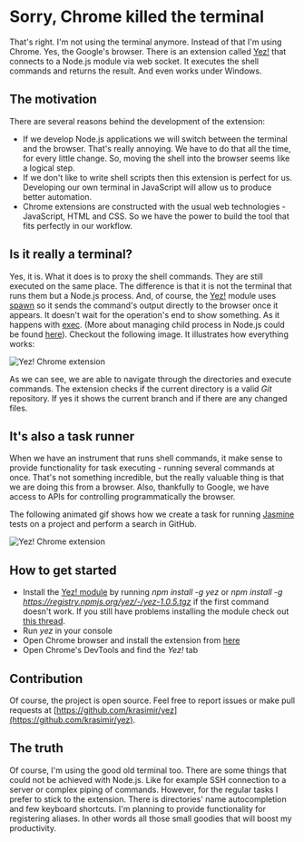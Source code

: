 # Sorry, Chrome killed the terminal

That's right. I'm not using the terminal anymore. Instead of that I'm using Chrome. Yes, the Google's browser. There is an extension called [Yez!](https://chrome.google.com/webstore/detail/yez/acbhddemkmodoahhmnphpcfmcfgpjmap) that connects to a Node.js module via web socket. It executes the shell commands and returns the result. And even works under Windows.

## The motivation

There are several reasons behind the development of the extension:

* If we develop Node.js applications we will switch between the terminal and the browser. That's really annoying. We have to do that all the time, for every little change. So, moving the shell into the browser seems like a logical step.
* If we don't like to write shell scripts then this extension is perfect for us. Developing our own terminal in JavaScript will allow us to produce better automation.
* Chrome extensions are constructed with the usual web technologies - JavaScript, HTML and CSS. So we have the power to build the tool that fits perfectly in our workflow.

## Is it really a terminal?

Yes, it is. What it does is to proxy the shell commands. They are still executed on the same place. The difference is that it is not the terminal that runs them but a Node.js process. And, of course, the [Yez!](https://chrome.google.com/webstore/detail/yez/acbhddemkmodoahhmnphpcfmcfgpjmap) module uses [spawn](http://nodejs.org/api/child_process.html#child_process_child_process_spawn_command_args_options) so it sends the command's output directly to the browser once it appears. It doesn't wait for the operation's end to show something. As it happens with [exec](http://nodejs.org/api/child_process.html#child_process_child_process_exec_command_options_callback). (More about managing child process in Node.js could be found [here](http://krasimirtsonev.com/blog/article/Nodejs-managing-child-processes-starting-stopping-exec-spawn)). Checkout the following image. It illustrates how everything works:

![Yez! Chrome extension](http://krasimirtsonev.com/blog/articles/ChromeKilledTheTerminal/imgs/yez_01.gif)

As we can see, we are able to navigate through the directories and execute commands. The extension checks if the current directory is a valid <i>Git</i> repository. If yes it shows the current branch and if there are any changed files.

## It's also a task runner

When we have an instrument that runs shell commands, it make sense to provide functionality for task executing - running several commands at once. That's not something incredible, but the really valuable thing is that we are doing this from a browser. Also, thankfully to Google, we have access to APIs for controlling programmatically the browser. 

The following animated gif shows how we create a task for running [Jasmine](https://github.com/pivotal/jasmine) tests on a project and perform a search in GitHub.

![Yez! Chrome extension](http://krasimirtsonev.com/blog/articles/ChromeKilledTheTerminal/imgs/yez_02.gif)

## How to get started

* Install the [Yez! module](https://www.npmjs.org/package/yez) by running <i>npm install -g yez</i> or <i>npm install -g https://registry.npmjs.org/yez/-/yez-1.0.5.tgz</i> if the first command doesn't work. If you still have problems installing the module check out [this thread](https://github.com/krasimir/yez/issues/1).
* Run <i>yez</i> in your console
* Open Chrome browser and install the extension from [here](https://chrome.google.com/webstore/detail/yez/acbhddemkmodoahhmnphpcfmcfgpjmap)
* Open Chrome's DevTools and find the <i>Yez!</i> tab

## Contribution

Of course, the project is open source. Feel free to report issues or make pull requests at [https://github.com/krasimir/yez](https://github.com/krasimir/yez).

## The truth

Of course, I'm using the good old terminal too. There are some things that could not be achieved with Node.js. Like for example SSH connection to a server or complex piping of commands. However, for the regular tasks I prefer to stick to the extension. There is directories' name autocompletion and few keyboard shortcuts. I'm planning to provide functionality for registering aliases. In other words all those small goodies that will boost my productivity.